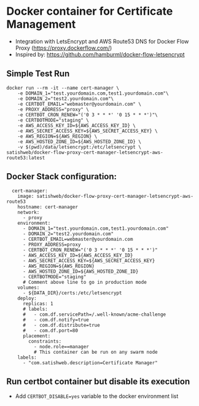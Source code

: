 # Docker container for Certificate Management 
- Integration with LetsEncrypt and AWS Route53 DNS for Docker Flow Proxy (https://proxy.dockerflow.com/)
- Inspired by: https://github.com/hamburml/docker-flow-letsencrypt

## Simple Test Run

```
docker run --rm -it --name cert-manager \
    -e DOMAIN_1="test.yourdomain.com,test1.yourdomain.com"\
    -e DOMAIN_2="test2.yourdomain.com"\
    -e CERTBOT_EMAIL="webmaster@yourdomain.com" \
    -e PROXY_ADDRESS="proxy" \
    -e CERTBOT_CRON_RENEW="('0 3 * * *' '0 15 * * *')"\
    -e CERTBOTMODE="staging" \
	-e AWS_ACCESS_KEY_ID=${AWS_ACCESS_KEY_ID} \
	-e AWS_SECRET_ACCESS_KEY=${AWS_SECRET_ACCESS_KEY} \
	-e AWS_REGION=${AWS_REGION} \
	-e AWS_HOSTED_ZONE_ID=${AWS_HOSTED_ZONE_ID} \
	-v $(pwd)/data/letsencrypt:/etc/letsencrypt \
satishweb/docker-flow-proxy-cert-manager-letsencrypt-aws-route53:latest
```

## Docker Stack configuration:

```
  cert-manager:
    image: satishweb/docker-flow-proxy-cert-manager-letsencrypt-aws-route53
    hostname: cert-manager
	network:
	  - proxy
	environment:
      - DOMAIN_1="test.yourdomain.com,test1.yourdomain.com"
      - DOMAIN_2="test2.yourdomain.com"
      - CERTBOT_EMAIL=webmaster@yourdomain.com
      - PROXY_ADDRESS=proxy
      - CERTBOT_CRON_RENEW="('0 3 * * *' '0 15 * * *')"
      - AWS_ACCESS_KEY_ID=${AWS_ACCESS_KEY_ID}
      - AWS_SECRET_ACCESS_KEY=${AWS_SECRET_ACCESS_KEY}
      - AWS_REGION=${AWS_REGION}
      - AWS_HOSTED_ZONE_ID=${AWS_HOSTED_ZONE_ID}
      - CERTBOTMODE="staging"
      # Comment above line to go in production mode
    volumes:
      - ${DATA_DIR}/certs:/etc/letsencrypt
    deploy:
      replicas: 1
      # labels:
      #   - com.df.servicePath=/.well-known/acme-challenge
      #   - com.df.notify=true
      #   - com.df.distribute=true
      #   - com.df.port=80
      placement:
        constraints:
          - node.role==manager
          # This container can be run on any swarm node
    labels:
      - "com.satishweb.description=Certificate Manager"
```
## Run certbot container but disable its execution
- Add `CERTBOT_DISABLE=yes` variable to the docker environment list
